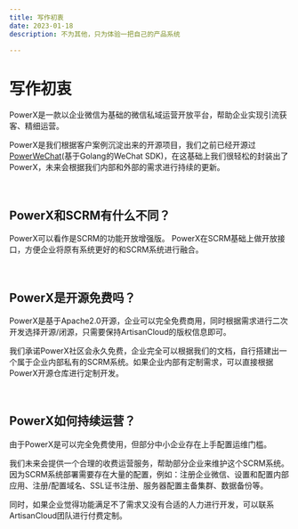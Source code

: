 ```yaml
---
title: 写作初衷
date: 2023-01-18
description: 不为其他，只为体验一把自己的产品系统

---
```


# 写作初衷


PowerX是一款以企业微信为基础的微信私域运营开放平台，帮助企业实现引流获客、精细运营。

PowerX是我们根据客户案例沉淀出来的开源项目，我们之前已经开源过[PowerWeChat](https://powerwechat.artisan-cloud.com)(基于Golang的WeChat SDK)，在这基础上我们很轻松的封装出了PowerX，未来会根据我们内部和外部的需求进行持续的更新。

<br/>

## PowerX和SCRM有什么不同？

PowerX可以看作是SCRM的功能开放增强版。 PowerX在SCRM基础上做开放接口，方便企业将原有系统更好的和SCRM系统进行融合。

<br/>


## PowerX是开源免费吗？

PowerX是基于Apache2.0开源，企业可以完全免费商用，同时根据需求进行二次开发选择开源/闭源，只需要保持ArtisanCloud的版权信息即可。

我们承诺PowerX社区会永久免费，企业完全可以根据我们的文档，自行搭建出一个属于企业内部私有的SCRM系统。如果企业内部有定制需求，可以直接根据PowerX开源仓库进行定制开发。


<br/>

## PowerX如何持续运营？

由于PowerX是可以完全免费使用，但部分中小企业存在上手配置运维门槛。

我们未来会提供一个合理的收费运营服务，帮助部分企业来维护这个SCRM系统。因为SCRM系统部署需要存在大量的配置，例如：注册企业微信、设置和配置内部应用、注册/配置域名、SSL证书注册、服务器配置主备集群、数据备份等。

同时，如果企业觉得功能满足不了需求又没有合适的人力进行开发，可以联系ArtisanCloud团队进行付费定制。

<br/><br/>


